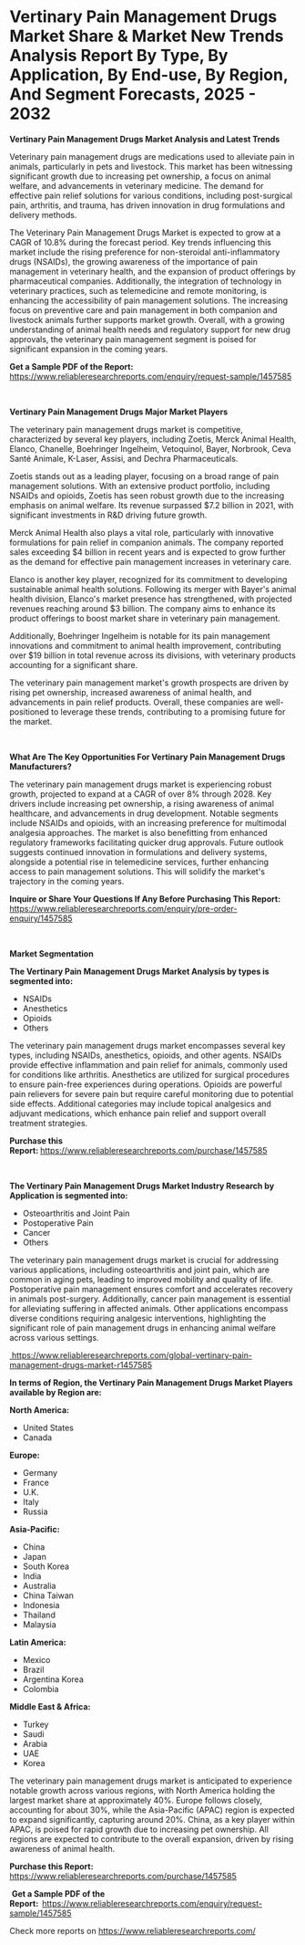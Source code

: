 <p><h1>Vertinary Pain Management Drugs Market Share & Market New Trends Analysis Report By Type, By Application, By End-use, By Region, And Segment Forecasts, 2025 - 2032</h1></p><p><strong>Vertinary Pain Management Drugs Market Analysis and Latest Trends</strong></p>
<p><p>Veterinary pain management drugs are medications used to alleviate pain in animals, particularly in pets and livestock. This market has been witnessing significant growth due to increasing pet ownership, a focus on animal welfare, and advancements in veterinary medicine. The demand for effective pain relief solutions for various conditions, including post-surgical pain, arthritis, and trauma, has driven innovation in drug formulations and delivery methods.</p><p>The Veterinary Pain Management Drugs Market is expected to grow at a CAGR of 10.8% during the forecast period. Key trends influencing this market include the rising preference for non-steroidal anti-inflammatory drugs (NSAIDs), the growing awareness of the importance of pain management in veterinary health, and the expansion of product offerings by pharmaceutical companies. Additionally, the integration of technology in veterinary practices, such as telemedicine and remote monitoring, is enhancing the accessibility of pain management solutions. The increasing focus on preventive care and pain management in both companion and livestock animals further supports market growth. Overall, with a growing understanding of animal health needs and regulatory support for new drug approvals, the veterinary pain management segment is poised for significant expansion in the coming years.</p></p>
<p><strong>Get a Sample PDF of the Report:&nbsp;</strong> <a href="https://www.reliableresearchreports.com/enquiry/request-sample/1457585?utm_campaign=2395&utm_medium=2&utm_source=Github&utm_content=ia&utm_term=30032025&utm_id=vertinary-pain-management-drugs">https://www.reliableresearchreports.com/enquiry/request-sample/1457585</a></p>
<p>&nbsp;</p>
<p><strong>Vertinary Pain Management Drugs Major Market Players</strong></p>
<p><p>The veterinary pain management drugs market is competitive, characterized by several key players, including Zoetis, Merck Animal Health, Elanco, Chanelle, Boehringer Ingelheim, Vetoquinol, Bayer, Norbrook, Ceva Santé Animale, K-Laser, Assisi, and Dechra Pharmaceuticals. </p><p>Zoetis stands out as a leading player, focusing on a broad range of pain management solutions. With an extensive product portfolio, including NSAIDs and opioids, Zoetis has seen robust growth due to the increasing emphasis on animal welfare. Its revenue surpassed $7.2 billion in 2021, with significant investments in R&D driving future growth.</p><p>Merck Animal Health also plays a vital role, particularly with innovative formulations for pain relief in companion animals. The company reported sales exceeding $4 billion in recent years and is expected to grow further as the demand for effective pain management increases in veterinary care.</p><p>Elanco is another key player, recognized for its commitment to developing sustainable animal health solutions. Following its merger with Bayer's animal health division, Elanco's market presence has strengthened, with projected revenues reaching around $3 billion. The company aims to enhance its product offerings to boost market share in veterinary pain management.</p><p>Additionally, Boehringer Ingelheim is notable for its pain management innovations and commitment to animal health improvement, contributing over $19 billion in total revenue across its divisions, with veterinary products accounting for a significant share.</p><p>The veterinary pain management market's growth prospects are driven by rising pet ownership, increased awareness of animal health, and advancements in pain relief products. Overall, these companies are well-positioned to leverage these trends, contributing to a promising future for the market.</p></p>
<p>&nbsp;</p>
<p><strong>What Are The Key Opportunities For Vertinary Pain Management Drugs Manufacturers?</strong></p>
<p><p>The veterinary pain management drugs market is experiencing robust growth, projected to expand at a CAGR of over 8% through 2028. Key drivers include increasing pet ownership, a rising awareness of animal healthcare, and advancements in drug development. Notable segments include NSAIDs and opioids, with an increasing preference for multimodal analgesia approaches. The market is also benefitting from enhanced regulatory frameworks facilitating quicker drug approvals. Future outlook suggests continued innovation in formulations and delivery systems, alongside a potential rise in telemedicine services, further enhancing access to pain management solutions. This will solidify the market's trajectory in the coming years.</p></p>
<p><strong>Inquire or Share Your Questions If Any Before Purchasing This Report:</strong> <a href="https://www.reliableresearchreports.com/enquiry/pre-order-enquiry/1457585?utm_campaign=2395&utm_medium=2&utm_source=Github&utm_content=ia&utm_term=30032025&utm_id=vertinary-pain-management-drugs">https://www.reliableresearchreports.com/enquiry/pre-order-enquiry/1457585</a></p>
<p>&nbsp;</p>
<p><strong>Market Segmentation</strong></p>
<p><strong>The Vertinary Pain Management Drugs Market Analysis by types is segmented into:</strong></p>
<p><ul><li>NSAIDs</li><li>Anesthetics</li><li>Opioids</li><li>Others</li></ul></p>
<p><p>The veterinary pain management drugs market encompasses several key types, including NSAIDs, anesthetics, opioids, and other agents. NSAIDs provide effective inflammation and pain relief for animals, commonly used for conditions like arthritis. Anesthetics are utilized for surgical procedures to ensure pain-free experiences during operations. Opioids are powerful pain relievers for severe pain but require careful monitoring due to potential side effects. Additional categories may include topical analgesics and adjuvant medications, which enhance pain relief and support overall treatment strategies.</p></p>
<p><strong>Purchase this Report:&nbsp;</strong><a href="https://www.reliableresearchreports.com/purchase/1457585?utm_campaign=2395&utm_medium=2&utm_source=Github&utm_content=ia&utm_term=30032025&utm_id=vertinary-pain-management-drugs">https://www.reliableresearchreports.com/purchase/1457585</a></p>
<p>&nbsp;</p>
<p><strong>The Vertinary Pain Management Drugs Market Industry Research by Application is segmented into:</strong></p>
<p><ul><li>Osteoarthritis and Joint Pain</li><li>Postoperative Pain</li><li>Cancer</li><li>Others</li></ul></p>
<p><p>The veterinary pain management drugs market is crucial for addressing various applications, including osteoarthritis and joint pain, which are common in aging pets, leading to improved mobility and quality of life. Postoperative pain management ensures comfort and accelerates recovery in animals post-surgery. Additionally, cancer pain management is essential for alleviating suffering in affected animals. Other applications encompass diverse conditions requiring analgesic interventions, highlighting the significant role of pain management drugs in enhancing animal welfare across various settings.</p></p>
<p><a href="https://www.reliableresearchreports.com/global-vertinary-pain-management-drugs-market-r1457585?utm_campaign=2395&utm_medium=2&utm_source=Github&utm_content=ia&utm_term=30032025&utm_id=vertinary-pain-management-drugs">&nbsp;https://www.reliableresearchreports.com/global-vertinary-pain-management-drugs-market-r1457585</a></p>
<p><strong>In terms of Region, the Vertinary Pain Management Drugs Market Players available by Region are:</strong></p>
<p>
    <p> <strong> North America: </strong>
        <ul>
            <li>United States</li>
            <li>Canada</li>
        </ul>
        </p> 
    <p> <strong> Europe: </strong>
        <ul>
            <li>Germany</li>
            <li>France</li>
            <li>U.K.</li>
            <li>Italy</li>
            <li>Russia</li>
        </ul>
        </p> 
    <p> <strong> Asia-Pacific: </strong>
        <ul>
            <li>China</li>
            <li>Japan</li>
            <li>South Korea</li>
            <li>India</li>
            <li>Australia</li>
            <li>China Taiwan</li>
            <li>Indonesia</li>
            <li>Thailand</li>
            <li>Malaysia</li>
        </ul>
        </p> 
    <p> <strong> Latin America: </strong>
        <ul>
            <li>Mexico</li>
            <li>Brazil</li>
            <li>Argentina Korea</li>
            <li>Colombia</li>
        </ul>
        </p> 
    <p> <strong> Middle East & Africa: </strong>
        <ul>
            <li>Turkey</li>
            <li>Saudi</li>
            <li>Arabia</li>
            <li>UAE</li>
            <li>Korea</li>
        </ul>
    </p>
    </p>
<p><p>The veterinary pain management drugs market is anticipated to experience notable growth across various regions, with North America holding the largest market share at approximately 40%. Europe follows closely, accounting for about 30%, while the Asia-Pacific (APAC) region is expected to expand significantly, capturing around 20%. China, as a key player within APAC, is poised for rapid growth due to increasing pet ownership. All regions are expected to contribute to the overall expansion, driven by rising awareness of animal health.</p></p>
<p><strong>Purchase this Report: </strong><a href="https://www.reliableresearchreports.com/purchase/1457585?utm_campaign=2395&utm_medium=2&utm_source=Github&utm_content=ia&utm_term=30032025&utm_id=vertinary-pain-management-drugs">https://www.reliableresearchreports.com/purchase/1457585</a></p>
<p>&nbsp;<strong>Get a Sample PDF of the Report:&nbsp;&nbsp;</strong><a href="https://www.reliableresearchreports.com/enquiry/request-sample/1457585?utm_campaign=2395&utm_medium=2&utm_source=Github&utm_content=ia&utm_term=30032025&utm_id=vertinary-pain-management-drugs">https://www.reliableresearchreports.com/enquiry/request-sample/1457585</a></p>
<p><strong></strong></p>
<p>Check more reports on <a href="https://www.reliableresearchreports.com/?utm_campaign=2395&utm_medium=2&utm_source=Github&utm_content=ia&utm_term=30032025&utm_id=vertinary-pain-management-drugs">https://www.reliableresearchreports.com/</a></p>